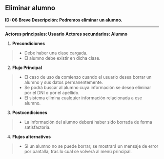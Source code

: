 ﻿## Eliminar alumno

**ID: 06**
**Breve Descripción: Podremos eliminar un alumno.**

---

**Actores principales: Usuario**
**Actores secundarios: Alumno**

1. **Precondiciones**
  > * Debe haber una clase cargada.
  > * El alumno debe existir en dicha clase.

2. **Flujo Principal**

  > * El caso de uso da comienzo cuando el usuario desea borrar un alumno y sus datos permanentemente.
  > * Se podrá buscar al alumno cuya información se desea eliminar por el DNI o por el apellido.
  > * El sistema elimina cualquier información relacionada a ese alumno.

3. **Postcondiciones**

  > * La información del alumno deberá haber sido borrada de forma satisfactoria.

4. **Flujos alternativos**

  > * Si un alumno no se puede borrar, se mostrará un mensaje de error por pantalla, tras lo cual se volverá al menú principal.
